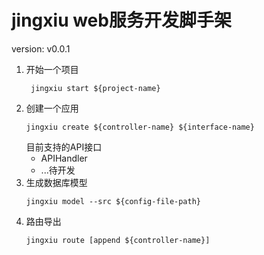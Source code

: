 # jingxiu web服务开发脚手架
version: v0.0.1  

1. 开始一个项目
   ```shell
    jingxiu start ${project-name}
    ```
2. 创建一个应用
    ```shell
    jingxiu create ${controller-name} ${interface-name}
   ```
   目前支持的API接口
   - APIHandler
   - ...待开发
3. 生成数据库模型
    ```shell
    jingxiu model --src ${config-file-path}
    ```
4. 路由导出
    ```shell
    jingxiu route [append ${controller-name}]
    ```